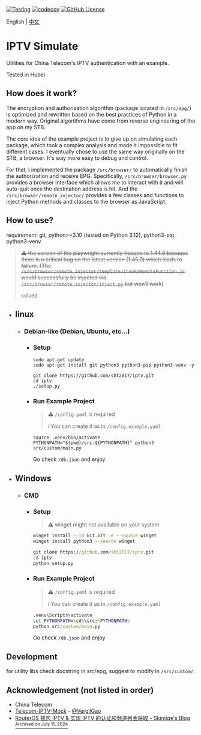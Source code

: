 [![Testing](https://github.com/sht2017/iptv/actions/workflows/CI.yaml/badge.svg)](https://github.com/sht2017/iptv/actions/workflows/CI.yaml)
[![codecov](https://codecov.io/github/sht2017/iptv/graph/badge.svg?token=VCN5CCEC5F)](https://codecov.io/github/sht2017/iptv)
[![GitHub License](https://img.shields.io/github/license/sht2017/iptv)](https://github.com/sht2017/iptv/blob/main/LICENSE)

English | [中文](README_chs.MD)

# IPTV Simulate 

Utilities for China Telecom's IPTV authentication with an example.

Tested in Hubei

## How does it work?
The encryption and authorization algorithm (package located in `/src/epg/`) is optimized and rewritten based on the best practices of Python in a modern way. Original algorithms have come from reverse engineering of the app on my STB. 

The core idea of the example project is to give up on simulating each package, which took a complex analysis and made it impossible to fit different cases. I eventually chose to use the same way originally on the STB, a browser. It's way more easy to debug and control.

For that, I implemented the package `/src/browser/` to automatically finish the authorization and receive EPG. Specifically, `/src/browser/browser.py` provides a browser interface which allows me to interact with it and will auto-quit once the destination address is hit. And the `/src/browser/remote_injector/` provides a few classes and functions to inject Python methods and classes to the browser as JavaScript.

## How to use?
requirement: git, python>=3.10 (tested on Python 3.12), python3-pip, python3-venv
> ~~⚠️ the version of the playwright currently freezes to 1.44.0 because there is a critical bug on the latest version (1.45.0) which leads to failure. (The `/src/browser/remote_injector/template/invokeRemoteFunction.js` would successfully be injected via `/src/browser/remote_injector/inject.py` but won't work)~~ 
>
> solved
- ## linux
    - ### Debian-like (Debian, Ubuntu, etc...)
        - ### Setup
            ```shell
            sudo apt-get update
            sudo apt-get install git python3 python3-pip python3-venv -y
            ```
            ```shell
            git clone https://github.com/sht2017/iptv.git
            cd iptv
            ./setup.py
            ```
        - ### Run Example Project

            > ⚠️ `/config.yaml` is required
            >
            > ℹ️ You can create it as in `/config.example.yaml`

            ```shell
            source .venv/bin/activate
            PYTHONPATH="$(pwd)/src:${PYTHONPATH}" python3 src/custom/main.py
            ```
            Go check `/db.json` and enjoy
- ## Windows
    - ### CMD
        - ### Setup
            > ⚠️ winget might not available on your system
            ```cmd
            winget install --id Git.Git -e --source winget
            winget install python3 --source winget
            ```
            ```cmd
            git clone https://github.com/sht2017/iptv.git
            cd iptv
            python setup.py
            ```
        - ### Run Example Project

            > ⚠️ `/config.yaml` is required
            >
            > ℹ️ You can create it as in `/config.example.yaml`

            ```cmd
            .venv\Scripts\activate
            set PYTHONPATH=%cd%\src;%PYTHONPATH%
            python src/custom/main.py
            ```
            Go check `/db.json` and enjoy


## Development

for utility libs check docstring in src/epg, suggest to modify in `/src/custom/`.

## Acknowledgement (not listed in order)
- China Telecom 
- [Telecom-IPTV-Mock](https://github.com/VergilGao/Telecom-IPTV-Mock) - [@VergilGao](https://github.com/VergilGao)
- [RouterOS 抓包 IPTV & 实现 IPTV 的认证和频道列表获取 - Skimige's Blog](https://xyx.moe/018-RouterOS-IPTV-packet-capture-and-authentication-implementation.html) [<sup>Archived on July 11, 2024</sup>](https://web.archive.org/web/20240711154952/https://xyx.moe/018-RouterOS-IPTV-packet-capture-and-authentication-implementation.html)
 